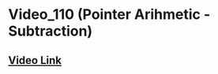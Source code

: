 # Video_110 (Pointer Arihmetic - Subtraction)

## [Video Link](https://youtu.be/MgsPbqOKF-c?si=NieqcHMbucAMONwT)